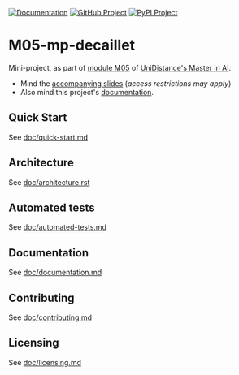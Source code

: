 <!-- badges -->
[![Documentation](https://img.shields.io/badge/docs-latest-orange.svg)](https://master-ai-batch5.github.io/M05-mp-decaillet/index.html)
[![GitHub Project](https://img.shields.io/badge/github-project-0000c0.svg)](https://github.com/master-ai-batch5/M05-mp-decaillet)
[![PyPI Project](https://img.shields.io/badge/pypi-project-blueviolet.svg)](https://test.pypi.org/project/decm05)


# M05-mp-decaillet

Mini-project, as part of [module M05](https://moodle.fernuni.ch/course/view.php?id=3063) of [UniDistance's Master in AI](https://unidistance.ch/en/mathematics-and-computer-science/master-in-artificial-intelligence).  
- Mind the [accompanying slides](https://docs.google.com/presentation/d/1K4tIIJnhCY4eQcIWi5A6ZEol2mN5A6Cau0tL68QcjHY/edit?usp=sharing) (_access restrictions may apply_)
- Also mind this project's [documentation](https://master-ai-batch5.github.io/M05-mp-decaillet/index.html).


<!-- -------------------------------------------------- -->

## Quick Start
See [doc/quick-start.md](doc/quick-start.md)

## Architecture
See [doc/architecture.rst](doc/architecture.rst)

## Automated tests
See [doc/automated-tests.md](doc/automated-tests.md)

## Documentation
See [doc/documentation.md](doc/documentation.md)

## Contributing
See [doc/contributing.md](doc/contributing.md)

## Licensing
See [doc/licensing.md](doc/licensing.md)

<!-- -------------------------------------------------- -->